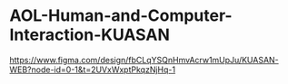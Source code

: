 # AOL-Human-and-Computer-Interaction-KUASAN

https://www.figma.com/design/fbCLqYSQnHmvAcrw1mUpJu/KUASAN-WEB?node-id=0-1&t=2UVxWxptPkqzNjHq-1
